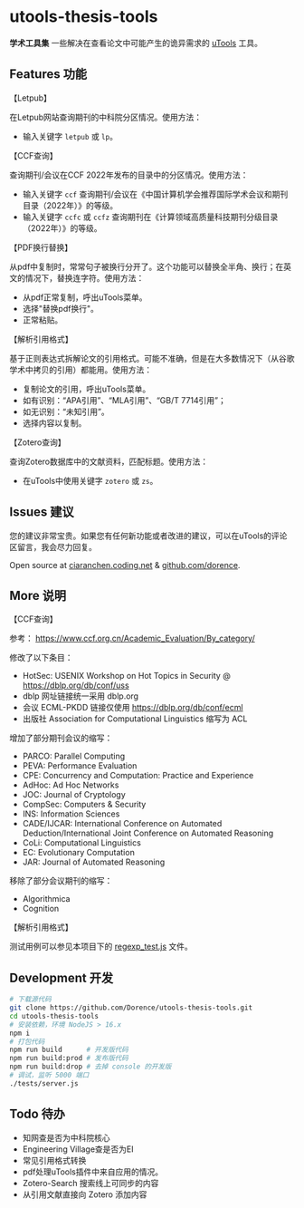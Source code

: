 # utools-thesis-tools 

**学术工具集** 一些解决在查看论文中可能产生的诡异需求的 [uTools](u.tools) 工具。

## Features 功能

【Letpub】

在Letpub网站查询期刊的中科院分区情况。使用方法：
- 输入关键字 `letpub` 或 `lp`。

【CCF查询】

查询期刊/会议在CCF 2022年发布的目录中的分区情况。使用方法：
- 输入关键字 `ccf` 查询期刊/会议在《中国计算机学会推荐国际学术会议和期刊目录（2022年）》的等级。
- 输入关键字 `ccfc` 或 `ccfz` 查询期刊在《计算领域高质量科技期刊分级目录（2022年）》的等级。

【PDF换行替换】

从pdf中复制时，常常句子被换行分开了。这个功能可以替换全半角、换行；在英文的情况下，替换连字符。使用方法：
- 从pdf正常复制，呼出uTools菜单。
- 选择"替换pdf换行"。
- 正常粘贴。

【解析引用格式】

基于正则表达式拆解论文的引用格式。可能不准确，但是在大多数情况下（从谷歌学术中拷贝的引用）都能用。使用方法：
- 复制论文的引用，呼出uTools菜单。
- 如有识别：“APA引用”、“MLA引用”、“GB/T 7714引用”；
- 如无识别：“未知引用”。
- 选择内容以复制。

【Zotero查询】

查询Zotero数据库中的文献资料，匹配标题。使用方法：
- 在uTools中使用关键字 `zotero` 或 `zs`。

## Issues 建议

您的建议非常宝贵。如果您有任何新功能或者改进的建议，可以在uTools的评论区留言，我会尽力回复。

Open source at [ciaranchen.coding.net](https://ciaranchen.coding.net/public/dotfiles/utools_thesis_tools/git/files) & [github.com/dorence](https://github.com/Dorence/utools-thesis-tools).

## More 说明

【CCF查询】

参考： https://www.ccf.org.cn/Academic_Evaluation/By_category/

修改了以下条目：
- HotSec: USENIX Workshop on Hot Topics in Security @ https://dblp.org/db/conf/uss
- dblp 网址链接统一采用 dblp.org
- 会议 ECML-PKDD 链接仅使用 https://dblp.org/db/conf/ecml
- 出版社 Association for Computational Linguistics 缩写为 ACL

增加了部分期刊会议的缩写：
- PARCO: Parallel Computing
- PEVA: Performance Evaluation
- CPE: Concurrency and Computation: Practice and Experience
- AdHoc: Ad Hoc Networks
- JOC: Journal of Cryptology
- CompSec: Computers & Security
- INS: Information Sciences
- CADE/IJCAR: International Conference on Automated Deduction/International Joint Conference on Automated Reasoning
- CoLi: Computational Linguistics
- EC: Evolutionary Computation
- JAR: Journal of Automated Reasoning

移除了部分会议期刊的缩写：
- Algorithmica
- Cognition

【解析引用格式】

测试用例可以参见本项目下的 [regexp_test.js](src/regexp_test.js) 文件。

## Development 开发

```bash
# 下载源代码
git clone https://github.com/Dorence/utools-thesis-tools.git
cd utools-thesis-tools
# 安装依赖，环境 NodeJS > 16.x
npm i
# 打包代码
npm run build      # 开发版代码
npm run build:prod # 发布版代码
npm run build:drop # 去掉 console 的开发版
# 调试，监听 5000 端口
./tests/server.js
```

## Todo 待办

- 知网查是否为中科院核心
- Engineering Village查是否为EI
- 常见引用格式转换
- pdf处理uTools插件中来自应用的情况。
- Zotero-Search 搜索线上可同步的内容
- 从引用文献直接向 Zotero 添加内容
